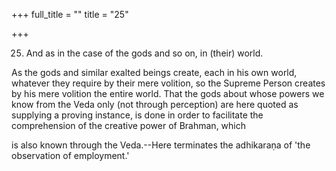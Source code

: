 +++
full_title = ""
title = "25"

+++


25. And as in the case of the gods and so on, in (their) world.

As the gods and similar exalted beings create, each in his own world, whatever they require by their mere volition, so the Supreme Person creates by his mere volition the entire world. That the gods about whose powers we know from the Veda only (not through perception) are here quoted as supplying a proving instance, is done in order to facilitate the comprehension of the creative power of Brahman, which

is also known through the Veda.--Here terminates the adhikaraṇa of 'the observation of employment.'


